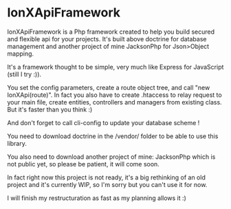 # IonXApiFramework

IonXApiFramework is a Php framework created to help you build secured and flexible api for your projects.
It's built above doctrine for database management and another project of mine JacksonPhp for Json>Object mapping.


It's a framework thought to be simple, very much like Express for JavaScript (still I try :)).


You set the config parameters, create a route object tree, and call "new IonXApi(route)".
In fact you also have to create .htaccess to relay request to your main file, create entities, controllers and managers from existing class. But it's faster than you think :)

And don't forget to call cli-config to update your database scheme !


You need to download doctrine in the /vendor/ folder to be able to use this library.

You also need to download another project of mine: JacksonPhp which is not public yet, so please be patient, it will come soon.


In fact right now this project is not ready, it's a big rethinking of an old project and it's currently WIP, so I'm sorry but you can't use it for now.

I will finish my restructuration as fast as my planning allows it :)
